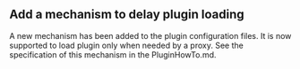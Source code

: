 ## Add a mechanism to delay plugin loading

A new mechanism has been added to the plugin configuration files.
It is now supported to load plugin only when needed by a proxy.
See the specification of this mechanism in the PluginHowTo.md.

